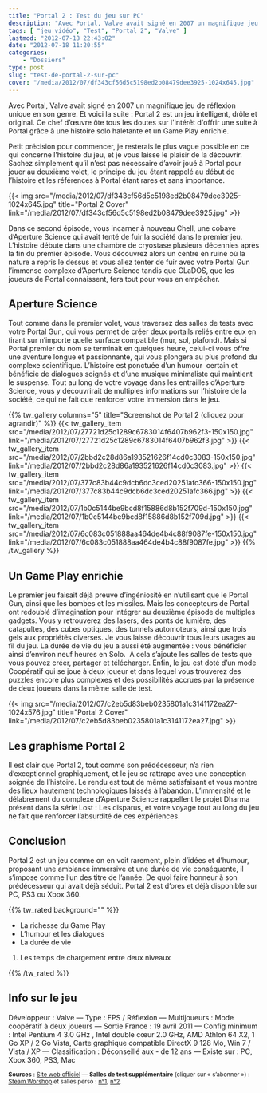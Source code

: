 ```yaml
---
title: "Portal 2 : Test du jeu sur PC"
description: "Avec Portal, Valve avait signé en 2007 un magnifique jeu de réflexion unique en son genre. Et voici la suite : Portal 2 !"
tags: [ "jeu vidéo", "Test", "Portal 2", "Valve" ]
lastmod: "2012-07-18 22:43:02"
date: "2012-07-18 11:20:55"
categories:
    - "Dossiers"
type: post
slug: "test-de-portal-2-sur-pc"
cover: "/media/2012/07/df343cf56d5c5198ed2b08479dee3925-1024x645.jpg"
---
```


Avec Portal, Valve avait signé en 2007 un magnifique jeu de réflexion unique en son genre. Et voici la suite : Portal 2 est un jeu intelligent, drôle et original. Ce chef d’œuvre ôte tous les doutes sur l'intérêt d'offrir une suite à Portal grâce à une histoire solo haletante et un Game Play enrichie.

Petit précision pour commencer, je resterais le plus vague possible en ce qui concerne l’histoire du jeu, et je vous laisse le plaisir de la découvrir. Sachez simplement qu’il n’est pas nécessaire d’avoir joué à Portal pour jouer au deuxième volet, le principe du jeu étant rappelé au début de l’histoire et les références à Portal étant rares et sans importance.

{{< img src="/media/2012/07/df343cf56d5c5198ed2b08479dee3925-1024x645.jpg" title="Portal 2 Cover" link="/media/2012/07/df343cf56d5c5198ed2b08479dee3925.jpg" >}}

Dans ce second épisode, vous incarner à nouveau Chell, une cobaye d’Aperture Science qui avait tenté de fuir la société dans le premier jeu. L’histoire débute dans une chambre de cryostase plusieurs décennies après la fin du premier épisode. Vous découvrez alors un centre en ruine où la nature a repris le dessus et vous allez tenter de fuir avec votre Portal Gun l’immense complexe d’Aperture Science tandis que GLaDOS, que les joueurs de Portal connaissent, fera tout pour vous en empêcher.

## Aperture Science

Tout comme dans le premier volet, vous traversez des salles de tests avec votre Portal Gun, qui vous permet de créer deux portails reliés entre eux en tirant sur n’importe quelle surface compatible (mur, sol, plafond). Mais si Portal premier du nom se terminait en quelques heure, celui-ci vous offre une aventure longue et passionnante, qui vous plongera au plus profond du complexe scientifique. L’histoire est ponctuée d’un humour  certain et bénéficie de dialogues soignés et d’une musique minimaliste qui maintient le suspense. Tout au long de votre voyage dans les entrailles d’Aperture Science, vous y découvrirait de multiples informations sur l’histoire de la société, ce qui ne fait que renforcer votre immersion dans le jeu.

{{% tw_gallery columns="5" title="Screenshot de Portal 2 (cliquez pour agrandir)" %}}
{{< tw_gallery_item src="/media/2012/07/27721d25c1289c6783014f6407b962f3-150x150.jpg" link="/media/2012/07/27721d25c1289c6783014f6407b962f3.jpg" >}}
{{< tw_gallery_item src="/media/2012/07/2bbd2c28d86a193521626f14cd0c3083-150x150.jpg" link="/media/2012/07/2bbd2c28d86a193521626f14cd0c3083.jpg" >}}
{{< tw_gallery_item src="/media/2012/07/377c83b44c9dcb6dc3ced20251afc366-150x150.jpg" link="/media/2012/07/377c83b44c9dcb6dc3ced20251afc366.jpg" >}}
{{< tw_gallery_item src="/media/2012/07/1b0c5144be9bcd8f15886d8b152f709d-150x150.jpg" link="/media/2012/07/1b0c5144be9bcd8f15886d8b152f709d.jpg" >}}
{{< tw_gallery_item src="/media/2012/07/6c083c051888aa464de4b4c88f9087fe-150x150.jpg" link="/media/2012/07/6c083c051888aa464de4b4c88f9087fe.jpg" >}}
{{% /tw_gallery %}}

## Un Game Play enrichie

Le premier jeu faisait déjà preuve d’ingéniosité en n’utilisant que le Portal Gun, ainsi que les bombes et les missiles. Mais les concepteurs de Portal ont redoublé d’imagination pour intégrer au deuxième épisode de multiples gadgets. Vous y retrouverez des lasers, des ponts de lumière, des catapultes, des cubes optiques, des tunnels automoteurs, ainsi que trois gels aux propriétés diverses. Je vous laisse découvrir tous leurs usages au fil du jeu. La durée de vie du jeu a aussi été augmentée : vous bénéficier ainsi d’environ neuf heures en Solo.  A cela s’ajoute les salles de tests que vous pouvez créer, partager et télécharger. Enfin, le jeu est doté d’un mode Coopératif qui se joue à deux joueur et dans lequel vous trouverez des puzzles encore plus complexes et des possibilités accrues par la présence de deux joueurs dans la même salle de test.

{{< img src="/media/2012/07/c2eb5d83beb0235801a1c3141172ea27-1024x576.jpg" title="Portal 2 Cover" link="/media/2012/07/c2eb5d83beb0235801a1c3141172ea27.jpg" >}}

## Les graphisme Portal 2

Il est clair que Portal 2, tout comme son prédécesseur, n’a rien d’exceptionnel graphiquement, et le jeu se rattrape avec une conception soignée de l’histoire. Le rendu est tout de même satisfaisant et vous montre des lieux hautement technologiques laissés à l’abandon. L’immensité et le délabrement du complexe d’Aperture Science rappellent le projet Dharma présent dans la série Lost : Les disparus, et votre voyage tout au long du jeu ne fait que renforcer l’absurdité de ces expériences.

## Conclusion

Portal 2 est un jeu comme on en voit rarement, plein d’idées et d’humour, proposant une ambiance immersive et une durée de vie conséquente, il s’impose comme l’un des titre de l’année. De quoi faire honneur à son prédécesseur qui avait déjà séduit. Portal 2 est d’ores et déjà disponible sur PC, PS3 ou Xbox 360.

{{% tw_rated background="" %}}

- La richesse du Game Play
- L’humour et les dialogues
- La durée de vie

1. Les temps de chargement entre deux niveaux

{{% /tw_rated %}}

## Info sur le jeu

Développeur : Valve — Type : FPS / Réflexion — Multijoueurs : Mode coopératif à deux joueurs — Sortie France : 19 avril 2011 — Config minimum : Intel Pentium 4 3.0 GHz , Intel double cœur 2.0 GHz, AMD Athlon 64 X2, 1 Go XP / 2 Go Vista, Carte graphique compatible DirectX 9 128 Mo, Win 7 / Vista / XP — Classification : Déconseillé aux - de 12 ans — Existe sur : PC, Xbox 360, PS3, Mac

<small class="align-right">**Sources** : [Site web officiel](http://www.thinkwithportals.com/) — **Salles de test supplémentaire** (cliquer sur « s’abonner ») : [Steam Worshop](http://steamcommunity.com/workshop/browse?appid=620&browsesort=trend) et salles perso : [n°1](http://steamcommunity.com/sharedfiles/filedetails/?id=83301914), [n°2](http://steamcommunity.com/sharedfiles/filedetails/?id=83341188).</small>